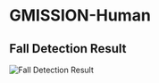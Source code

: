 # GMISSION-Human

## Fall Detection Result

![Fall Detection Result](https://github.com/Harry-KIT/GMISSION-Human/blob/main/assets/fall_output.gif)

